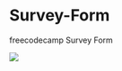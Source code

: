 # Survey-Form
freecodecamp Survey Form

<img src="https://miro.medium.com/v2/resize:fit:1400/1*j6urVTjJvG_ytOtOD39eiA.png">
